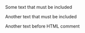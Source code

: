 Some text that must be included

Another text that must be included

Another text before HTML comment

<!---
HTML comment in
multiple lines
-->
